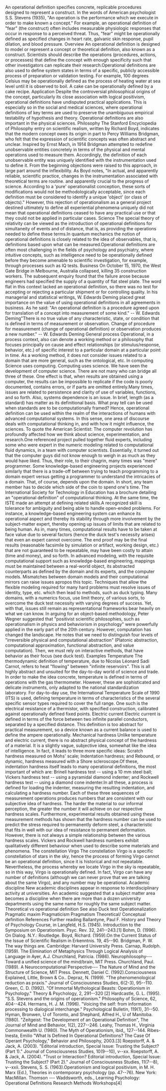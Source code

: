 An operational definition specifies concrete, replicable procedures
designed to represent a construct. In the words of American psychologist
S.S. Stevens (1935), \"An operation is the performance which we execute
in order to make known a concept.\" For example, an operational
definition of \"fear\" (the construct) often includes measurable
physiologic responses that occur in response to a perceived threat.
Thus, \"fear\" might be operationally defined as specified changes in
heart rate, galvanic skin response, pupil dilation, and blood pressure.
Overview An operational definition is designed to model or represent a
concept or theoretical definition, also known as a construct. Scientists
should describe the operations (procedures, actions, or processes) that
define the concept with enough specificity such that other investigators
can replicate their research.Operational definitions are also used to
define system states in terms of a specific, publicly accessible process
of preparation or validation testing. For example, 100 degrees Celsius
may be operationally defined as the process of heating water at sea
level until it is observed to boil. A cake can be operationally defined
by a cake recipe. Application Despite the controversial philosophical
origins of the concept, particularly its close association with logical
positivism, operational definitions have undisputed practical
applications. This is especially so in the social and medical sciences,
where operational definitions of key terms are used to preserve the
unambiguous empirical testability of hypothesis and theory. Operational
definitions are also important in the physical sciences. Philosophy The
Stanford Encyclopedia of Philosophy entry on scientific realism, written
by Richard Boyd, indicates that the modern concept owes its origin in
part to Percy Williams Bridgman, who felt that the expression of
scientific concepts was often abstract and unclear. Inspired by Ernst
Mach, in 1914 Bridgman attempted to redefine unobservable entities
concretely in terms of the physical and mental operations used to
measure them. Accordingly, the definition of each unobservable entity
was uniquely identified with the instrumentation used to define it. From
the beginning objections were raised to this approach, in large part
around the inflexibility. As Boyd notes, \"In actual, and apparently
reliable, scientific practice, changes in the instrumentation associated
with theoretical terms are routine. and apparently crucial to the
progress of science. According to a \'pure\' operationalist conception,
these sorts of modifications would not be methodologically acceptable,
since each definition must be considered to identify a unique \'object\'
(or class of objects).\" However, this rejection of operationalism as a
general project destined ultimately to define all experiential phenomena
uniquely did not mean that operational definitions ceased to have any
practical use or that they could not be applied in particular cases.
Science The special theory of relativity can be viewed as the
introduction of operational definitions for simultaneity of events and
of distance, that is, as providing the operations needed to define these
terms.In quantum mechanics the notion of operational definitions is
closely related to the idea of observables, that is, definitions based
upon what can be measured.Operational definitions are often most
challenging in the fields of psychology and psychiatry, where intuitive
concepts, such as intelligence need to be operationally defined before
they become amenable to scientific investigation, for example, through
processes such as IQ tests. Business On October 15, 1970, the West Gate
Bridge in Melbourne, Australia collapsed, killing 35 construction
workers. The subsequent enquiry found that the failure arose because
engineers had specified the supply of a quantity of flat steel plate.
The word flat in this context lacked an operational definition, so there
was no test for accepting or rejecting a particular shipment or for
controlling quality. In his managerial and statistical writings, W.
Edwards Deming placed great importance on the value of using operational
definitions in all agreements in business. As he said: \"An operational
definition is a procedure agreed upon for translation of a concept into
measurement of some kind.\" -- W. Edwards Deming\"There is no true value
of any characteristic, state, or condition that is defined in terms of
measurement or observation. Change of procedure for measurement (change
of operational definition) or observation produces a new number.\" -- W.
Edwards Deming General process Operational, in a process context, also
can denote a working method or a philosophy that focuses principally on
cause and effect relationships (or stimulus/response, behavior, etc.) of
specific interest to a particular domain at a particular point in time.
As a working method, it does not consider issues related to a domain
that are more general, such as the ontological, etc. In computing
Science uses computing. Computing uses science. We have seen the
development of computer science. There are not many who can bridge all
three of these. One effect is that, when results are obtained using a
computer, the results can be impossible to replicate if the code is
poorly documented, contains errors, or if parts are omitted
entirely.Many times, issues are related to persistence and clarity of
use of variables, functions, and so forth. Also, systems dependence is
an issue. In brief, length (as a standard) has matter as its
definitional basis. What pray tell can be used when standards are to be
computationally framed? Hence, operational definition can be used within
the realm of the interactions of humans with advanced computational
systems. In this sense, one area of discourse deals with computational
thinking in, and with how it might influence, the sciences. To quote the
American Scientist: The computer revolution has profoundly affected how
we think about science, experimentation, and research.One referenced
project pulled together fluid experts, including some who were expert in
the numeric modeling related to computational fluid dynamics, in a team
with computer scientists. Essentially, it turned out that the computer
guys did not know enough to weigh in as much as they would have liked.
Thus, their role, to their chagrin, many times was \"mere\" programmer.
Some knowledge-based engineering projects experienced similarly that
there is a trade-off between trying to teach programming to a domain
expert versus getting a programmer to understand the intricacies of a
domain. That, of course, depends upon the domain. In short, any team
member has to decide which side of the coin to spend one\'s time. The
International Society for Technology in Education has a brochure
detailing an \"operational definition\" of computational thinking. At
the same time, the ISTE made an attempt at defining related skills.A
recognized skill is tolerance for ambiguity and being able to handle
open-ended problems. For instance, a knowledge-based engineering system
can enhance its operational aspect and thereby its stability through
more involvement by the subject-matter expert, thereby opening up issues
of limits that are related to being human. As in, many times,
computational results have to be taken at face value due to several
factors (hence the duck test\'s necessity arises) that even an expert
cannot overcome. The end proof may be the final results (reasonable
facsimile by simulation or artifact, working design, etc.) that are not
guaranteed to be repeatable, may have been costly to attain (time and
money), and so forth. In advanced modeling, with the requisite
computational support such as knowledge-based engineering, mappings must
be maintained between a real-world object, its abstracted counterparts
as defined by the domain and its experts, and the computer models.
Mismatches between domain models and their computational mirrors can
raise issues apropos this topic. Techniques that allow the flexible
modeling required for many hard problems must resolve issues of
identity, type, etc. which then lead to methods, such as duck typing.
Many domains, with a numerics focus, use limit theory, of various sorts,
to overcome the duck test necessity with varying degrees of success.
Yet, with that, issues still remain as representational frameworks bear
heavily on what we can know. In arguing for an object-based methodology,
Peter Wegner suggested that \"positivist scientific philosophies, such
as operationalism in physics and behaviorism in psychology\" were
powerfully applied in the early part of the 20th century. However,
computation has changed the landscape. He notes that we need to
distinguish four levels of \"irreversible physical and computational
abstraction\" (Platonic abstraction, computational approximation,
functional abstraction, and value computation). Then, we must rely on
interactive methods, that have behavior as their focus (see duck test).
Examples Temperature The thermodynamic definition of temperature, due to
Nicolas Léonard Sadi Carnot, refers to heat \"flowing\" between
\"infinite reservoirs\". This is all highly abstract and unsuited for
the day-to-day world of science and trade. In order to make the idea
concrete, temperature is defined in terms of operations with the gas
thermometer. However, these are sophisticated and delicate instruments,
only adapted to the national standardization laboratory. For day-to-day
use, the International Temperature Scale of 1990 (ITS) is used, defining
temperature in terms of characteristics of the several specific sensor
types required to cover the full range. One such is the electrical
resistance of a thermistor, with specified construction, calibrated
against operationally defined fixed points. Electric current Electric
current is defined in terms of the force between two infinite parallel
conductors, separated by a specified distance. This definition is too
abstract for practical measurement, so a device known as a current
balance is used to define the ampere operationally. Mechanical hardness
Unlike temperature and electric current, there is no abstract physical
concept of the hardness of a material. It is a slightly vague,
subjective idea, somewhat like the idea of intelligence. In fact, it
leads to three more specific ideas: Scratch hardness measured on Mohs\'
scale; Indentation hardness; and Rebound, or dynamic, hardness measured
with a Shore scleroscope.Of these, indentation hardness itself leads to
many operational definitions, the most important of which are: Brinell
hardness test -- using a 10 mm steel ball; Vickers hardness test --
using a pyramidal diamond indenter; and Rockwell hardness test -- using
a diamond cone indenter.In all these, a process is defined for loading
the indenter, measuring the resulting indentation, and calculating a
hardness number. Each of these three sequences of measurement operations
produces numbers that are consistent with our subjective idea of
hardness. The harder the material to our informal perception, the
greater the number it will achieve on our respective hardness scales.
Furthermore, experimental results obtained using these measurement
methods has shown that the hardness number can be used to predict the
stress required to permanently deform steel, a characteristic that fits
in well with our idea of resistance to permanent deformation. However,
there is not always a simple relationship between the various hardness
scales. Vickers and Rockwell hardness numbers exhibit qualitatively
different behaviour when used to describe some materials and phenomena.
The constellation Virgo The constellation Virgo is a specific
constellation of stars in the sky, hence the process of forming Virgo
cannot be an operational definition, since it is historical and not
repeatable. Nevertheless, the process whereby we locate Virgo in the sky
is repeatable, so in this way, Virgo is operationally defined. In fact,
Virgo can have any number of definitions (although we can never prove
that we are talking about the same Virgo), and any number may be
operational. Academic discipline New academic disciplines appear in
response to interdisciplinary activity at universities. An academic
suggested that a subject matter area becomes a discipline when there are
more than a dozen university departments using the same name for roughly
the same subject matter. Theoretical vs operational definition See also
Duck test Operationalization Pragmatic maxim Pragmaticism Pragmatism
Theoretical/ Conceptual definition References Further reading
Ballantyne, Paul F. History and Theory of Psychology Course, in
Langfeld, H.S. (1945). Introduction to the Symposium on Operationism.
Psyc. Rev. 32, 241--243.\[1\] Bohm, D. (1996). On Dialog. N.Y.:
Routledge. Boyd, Richard. (1959).On the Current Status of the Issue of
Scientific Realism in Erkenntnis. 19, 45--90. Bridgman, P. W. The way
things are. Cambridge: Harvard University Press. Carnap, Rudolph.
(1959). The Elimination of Metaphysics Through Logical Analysis of
Language in Ayer, A.J. Churchland, Patricia. (1986). Neurophilosophy---
Toward a unified science of the mind/brain, MIT Press. Churchland, Paul.
(1989). A Neurocomputational Perspective--- The Nature of Mind and the
Structure of Science, MIT Press. Dennett, Daniel C. (1992).Consciousness
Explained, Little, Brown & Co.. Depraz, N. (1999). \"The
phenomenological reduction as praxis.\" Journal of Consciousness
Studies, 6(2-3), 95--110. Green, C. D. (1992). \"Of Immortal
Mythological Beasts: Operationism in Psychology.\" Theory & Psychology,
2, 291--320 \[2\] Hardcastle, G. L. (1995). \"S.S. Stevens and the
origins of operationism.\" Philosophy of Science, 62, 404--424. Hermans,
H. J. M. (1996). \"Voicing the self: from information processing to
dialogical interchange.\" Psychological Bulletin, 119(1), 31--50. Hyman,
Bronwen, U of Toronto, and Shephard, Alfred H., U of Manitoba. (1980).
\"Zeitgeist: The Development of an Operational Definition\", The Journal
of Mind and Behavior, 1(2), 227--246. Leahy, Thomas H., Virginia
Commonwealth U. (1980). The Myth of Operationism, ibid,, 127--144.
Ribes-Inesta, Emilio \"What Is Defined In Operational Definitions? The
Case Of Operant Psychology,\" Behavior and Philosophy, 2003.\[3\]
Roepstorff, A. & Jack, A. (2003). \"Editorial introduction, Special
Issue: Trusting the Subject? (Part 1).\" Journal of Consciousness
Studies, 10(9--10), v--xx. Roepstorff, A. & Jack, A. (2004). \"Trust or
Interaction? Editorial introduction, Special Issue: Trusting the
Subject? (Part 2).\" Journal of Consciousness Studies, 11(7--8),
v--xxii. Stevens, S. S. (1963).Operationism and logical positivism, in
M. H. Marx (Ed.), Theories in contemporary psychology (pp. 47--76). New
York: MacMillan. Thomson --- Waddsworth, eds., Learning Psychology:
Operational Definitions Research Methods Workshops\[4\]

